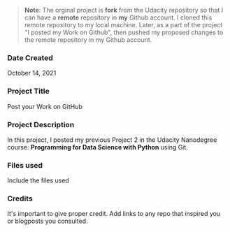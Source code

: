 >**Note**: The orginal project is **fork**  from the Udacity repository so that I can have a **remote** repository in **my** Github account. I cloned this remote repository to my local machine. Later, as a part of the project "I posted my Work on Github", then pushed my proposed changes to the remote repository in my Github account.

### Date Created
October 14, 2021
### Project Title
Post your Work on GitHub

### Project Description
In this project, I posted my previous Project 2  in the Udacity Nanodegree course: **Programming for Data Science with Python** using Git.

### Files used
Include the files used

### Credits
It's important to give proper credit. Add links to any repo that inspired you or blogposts you consulted.


